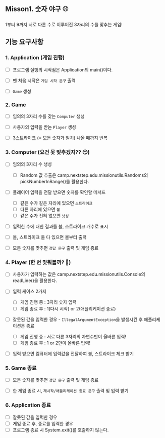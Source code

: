 ## Misson1. 숫자 야구 ⚾️ 

1부터 9까지 서로 다른 수로 이루어진 3자리의 수를 맞추는 게임!

## 기능 요구사항

### 1. Application (게임 진행)
- [ ] 프로그램 실행의 시작점은 Application의 main()이다.
- [ ] 맨 처음 시작은 ```게임 시작 문구``` 출력
- [ ] ```Game``` 생성


### 2. Game
- [ ] 임의의 3자리 수를 갖는 ```Computer``` 생성
- [ ] 사용자의 입력을 받는 ```Player``` 생성
- [ ] 3스트라이크 (= 모든 숫자가 일치) 나올 때까지 반복


### 3. Computer (요건 못 맞추겠지?? 😏)
- [ ] 임의의 3자리 수 생성
  - [ ] Random 값 추출은 camp.nextstep.edu.missionutils.Randoms의 pickNumberInRange()를 활용한다.
- [ ] 플레이어 입력을 전달 받으면 숫자를 확인할 메서드
  - [ ] 같은 수가 같은 자리에 있으면 ```스트라이크```
  - [ ] 다른 자리에 있으면 ```볼```
  - [ ] 같은 수가 전혀 없으면 ```낫싱```

- [ ] 입력한 수에 대한 결과를 볼, 스트라이크 개수로 표시
- [ ] 볼, 스트라이크 둘 다 있으면 볼부터 출력
- [ ] 모든 숫자를 맞추면 ```정답 문구``` 출력 및 게임 종료


### 4. Player (한 번 맞춰볼까? 🧐)
- [ ] 사용자가 입력하는 값은 camp.nextstep.edu.missionutils.Console의 readLine()을 활용한다.

- [ ] 입력 케이스 2가지
  - [ ] 게임 진행 중 : 3자리 숫자 입력
  - [ ] 게임 종료 후 : 1(다시 시작) or 2(애플리케이션 종료)

- [ ] 잘못된 값을 입력한 경우 - ```IllegalArgumentException```을 발생시킨 후 애플리케이션은 종료
  - [ ] 게임 진행 중 : 서로 다른 3자리의 자연수만이 올바른 입력!
  - [ ] 게임 종료 후 : 1 or 2만이 올바른 입력!

- [ ] 입력 받으면 컴퓨터에 입력값을 전달하여 볼, 스트라이크 체크 받기


### 5.  Game 종료
- [ ] 모든 숫자를 맞추면 ```정답 문구``` 출력 및 게임 종료
- [ ] 한 게임 종료 시, ```재시작/애플리케이션 종료 문구``` 출력 및 입력 받기


### 6. Application 종료
- [ ] 잘못된 값을 입력한 경우
- [ ] 게임 종료 후, 종료를 입력한 경우
- [ ] 프로그램 종료 시 System.exit()를 호출하지 않는다.
